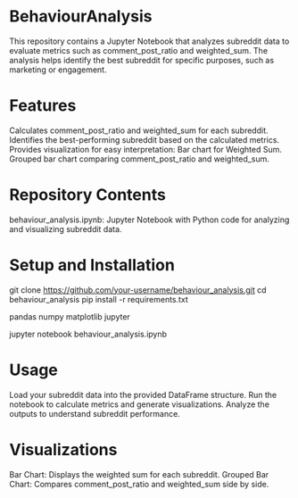 # BehaviourAnalysis

This repository contains a Jupyter Notebook that analyzes subreddit data to evaluate metrics such as comment_post_ratio and weighted_sum. The analysis helps identify the best subreddit for specific purposes, such as marketing or engagement.

# Features

Calculates comment_post_ratio and weighted_sum for each subreddit.
Identifies the best-performing subreddit based on the calculated metrics.
Provides visualization for easy interpretation:
Bar chart for Weighted Sum.
Grouped bar chart comparing comment_post_ratio and weighted_sum.

# Repository Contents

behaviour_analysis.ipynb: Jupyter Notebook with Python code for analyzing and visualizing subreddit data.

# Setup and Installation

git clone https://github.com/your-username/behaviour_analysis.git
cd behaviour_analysis
pip install -r requirements.txt

pandas
numpy
matplotlib
jupyter

jupyter notebook behaviour_analysis.ipynb


# Usage

Load your subreddit data into the provided DataFrame structure.
Run the notebook to calculate metrics and generate visualizations.
Analyze the outputs to understand subreddit performance.

# Visualizations

Bar Chart: Displays the weighted sum for each subreddit.
Grouped Bar Chart: Compares comment_post_ratio and weighted_sum side by side.

